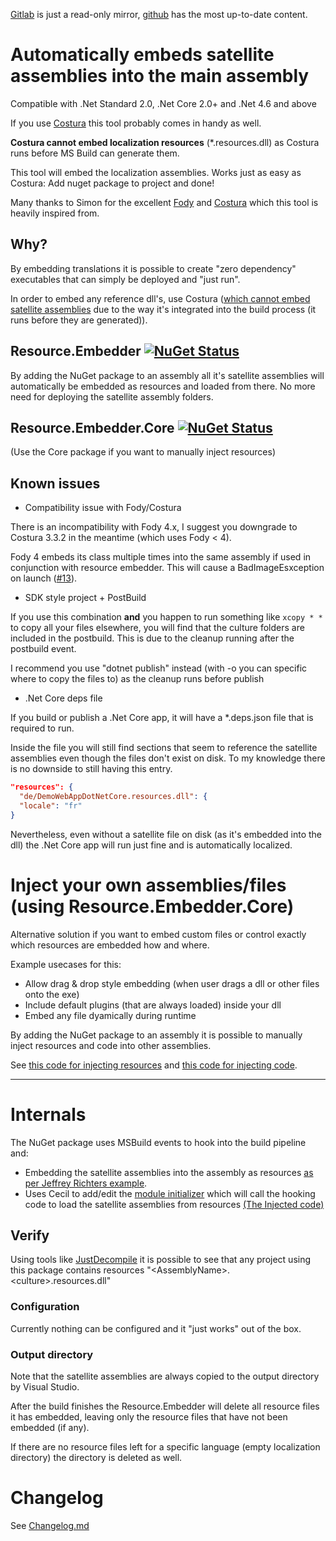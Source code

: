 [Gitlab](https://gitlab.com/MarcStan) is just a read-only mirror, [github](https://github.com/MarcStan) has the most up-to-date content.

# Automatically embeds satellite assemblies into the main assembly

Compatible with .Net Standard 2.0, .Net Core 2.0+ and .Net 4.6 and above

If you use [Costura](https://github.com/Fody/Costura) this tool probably comes in handy as well.

**Costura cannot embed localization resources** (*.resources.dll) as Costura runs before MS Build can generate them.

This tool will embed the localization assemblies. Works just as easy as Costura: Add nuget package to project and done!

Many thanks to Simon for the excellent [Fody](https://github.com/Fody/Fody) and [Costura](https://github.com/Fody/Costura) which this tool is heavily inspired from.

## Why?

By embedding translations it is possible to create "zero dependency" executables that can simply be deployed and "just run".

In order to embed any reference dll's, use Costura ([which cannot embed satellite assemblies](https://github.com/Fody/Costura/issues/61) due to the way it's integrated into the build process (it runs before they are generated)).

## Resource.Embedder  [![NuGet Status](https://img.shields.io/nuget/v/Resource.Embedder.svg?style=flat)](https://www.nuget.org/packages/Resource.Embedder/)

By adding the NuGet package to an assembly all it's satellite assemblies will automatically be embedded as resources and loaded from there.
No more need for deploying the satellite assembly folders.

## Resource.Embedder.Core  [![NuGet Status](https://img.shields.io/nuget/v/Resource.Embedder.Core.svg?style=flat)](https://www.nuget.org/packages/Resource.Embedder.Core/)

(Use the Core package if you want to manually inject resources)

## Known issues

* Compatibility issue with Fody/Costura

There is an incompatibility with Fody 4.x, I suggest you downgrade to Costura 3.3.2 in the meantime (which uses Fody \< 4).

Fody 4 embeds its class multiple times into the same assembly if used in conjunction with resource embedder. This will cause a BadImageEsxception on launch ([#13](https://github.com/MarcStan/Resource.Embedder/issues/13)).

* SDK style project + PostBuild

If you use this combination **and** you happen to run something like `xcopy * *` to copy all your files elsewhere, you will find that the culture folders are included in the postbuild. This is due to the cleanup running after the postbuild event.

I recommend you use "dotnet publish" instead (with -o you can specific where to copy the files to) as the cleanup runs before publish

* .Net Core deps file

If you build or publish a .Net Core app, it will have a *.deps.json file that is required to run.

Inside the file you will still find sections that seem to reference the satellite assemblies even though the files don't exist on disk. To my knowledge there is no downside to still having this entry.

``` json
"resources": {
  "de/DemoWebAppDotNetCore.resources.dll": {
  "locale": "fr"
}
```

Nevertheless, even without a satellite file on disk (as it's embedded into the dll) the .Net Core app will run just fine and is automatically localized.

# Inject your own assemblies/files (using Resource.Embedder.Core)

Alternative solution if you want to embed custom files or control exactly which resources are embedded how and where.

Example usecases for this:

* Allow drag & drop style embedding (when user drags a dll or other files onto the exe)
* Include default plugins (that are always loaded) inside your dll
* Embed any file dyamically during runtime

By adding the NuGet package to an assembly it is possible to manually inject resources and code into other assemblies.

See [this code for injecting resources](https://github.com/MarcStan/Resource.Embedder/blob/master/src/ResourceEmbedder.Core.Tests/EmbedFilesTests.cs#L162) and [this code for injecting code](https://github.com/MarcStan/Resource.Embedder/blob/master/src/ResourceEmbedder.Core.Tests/InjectCodeTests.cs#L40).
___

# Internals

The NuGet package uses MSBuild events to hook into the build pipeline and:

* Embedding the satellite assemblies into the assembly as resources [as per Jeffrey Richters example](https://blogs.msdn.com/b/microsoft_press/archive/2010/02/03/jeffrey-richter-excerpt-2-from-clr-via-c-third-edition.aspx).
* Uses Cecil to add/edit the [module initializer](http://einaregilsson.com/module-initializers-in-csharp/) which will call the hooking code to load the satellite assemblies from resources [(The Injected code)](https://github.com/MarcStan/Resource.Embedder/blob/master/src/ResourceEmbedder.Core/GeneratedCode/InjectedResourceLoader.cs)

## Verify

Using tools like [JustDecompile](https://www.telerik.com/products/decompiler.aspx) it is possible to see that any project using this package contains resources "\<AssemblyName>.\<culture>.resources.dll"

### Configuration

Currently nothing can be configured and it "just works" out of the box.

### Output directory

Note that the satellite assemblies are always copied to the output directory by Visual Studio.

After the build finishes the Resource.Embedder will delete all resource files it has embedded, leaving only the resource files that have not been embedded (if any).

If there are no resource files left for a specific language (empty localization directory) the directory is deleted as well.

# Changelog

See [Changelog.md](Changelog.md)